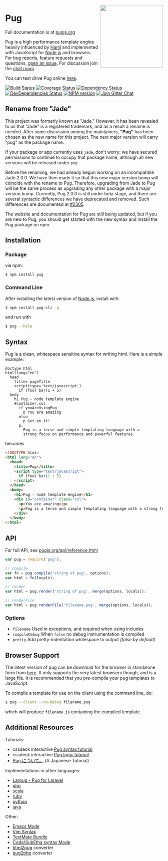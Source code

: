 <!-- Coppied from root directory -->

<a href="https://pugjs.org"><img src="https://cdn.rawgit.com/pugjs/pug-logo/eec436cee8fd9d1726d7839cbe99d1f694692c0c/SVG/pug-final-logo-_-colour-128.svg" height="200" align="right"></a>
# Pug

Full documentation is at [pugjs.org](https://pugjs.org/)

 Pug is a high performance template engine heavily influenced by [Haml](http://haml.info/)
 and implemented with JavaScript for [Node.js](http://nodejs.org) and browsers. For bug reports,
 feature requests and questions, [open an issue](https://github.com/pugjs/pug/issues/new).
 For discussion join the [chat room](https://gitter.im/pugjs/pug).

 You can test drive Pug online [here](https://pugjs.org/).

 [![Build Status](https://img.shields.io/travis/pugjs/pug/master.svg?style=flat)](https://travis-ci.org/pugjs/pug)
 [![Coverage Status](https://img.shields.io/coveralls/pugjs/pug/master.svg?style=flat)](https://coveralls.io/r/pugjs/pug?branch=master)
 [![Dependency Status](https://david-dm.org/pugjs/pug/status.svg?path=packages/pug)](https://david-dm.org/pugjs/pug?path=packages/pug)
 [![DevDependencies Status](https://david-dm.org/pugjs/pug/dev-status.svg?path=packages/pug)](https://david-dm.org/pugjs/pug?path=packages/pug&type=dev)
 [![NPM version](https://img.shields.io/npm/v/pug.svg?style=flat)](https://www.npmjs.com/package/pug)
 [![Join Gitter Chat](https://img.shields.io/badge/gitter-join%20chat%20%E2%86%92-brightgreen.svg?style=flat)](https://gitter.im/pugjs/pug?utm_source=badge&utm_medium=badge&utm_campaign=pr-badge&utm_content=badge)

## Rename from "Jade"

This project was formerly known as "Jade." However, it has been revealed to us that "Jade" is a registered trademark, and as a result a rename is needed. After some discussion among the maintainers, **"Pug"** has been chosen as the new name for this project. The next major version will carry "pug" as the package name.

If your package or app currently uses `jade`, don't worry: we have secured permissions to continue to occupy that package name, although all new versions will be released under `pug`.

Before the renaming, we had already begun working on an incompatible Jade 2.0.0. We have then made it so that this new major version bump will coincide with the rename to Pug. Therefore, upgrading from Jade to Pug will be the same process as upgrading any other package with a major version bump. Currently, Pug 2.0.0 is still under beta stage, and there are several syntactic differences we have deprecated and removed. Such differences are documented at [#2305](https://github.com/pugjs/pug/issues/2305).

The website and documentation for Pug are still being updated, but if you are new to Pug, you should get started with the new syntax and install the Pug package on npm.

## Installation

### Package

via npm:

```bash
$ npm install pug
```

### Command Line

After installing the latest version of [Node.js](http://nodejs.org/), install with:

```bash
$ npm install pug-cli -g
```

and run with

```bash
$ pug --help
```

## Syntax

Pug is a clean, whitespace sensitive syntax for writing html.  Here is a simple example:

```pug
doctype html
html(lang="en")
  head
    title= pageTitle
    script(type='text/javascript').
      if (foo) bar(1 + 5)
  body
    h1 Pug - node template engine
    #container.col
      if youAreUsingPug
        p You are amazing
      else
        p Get on it!
      p.
        Pug is a terse and simple templating language with a
        strong focus on performance and powerful features.
```

becomes


```html
<!DOCTYPE html>
<html lang="en">
  <head>
    <title>Pug</title>
    <script type="text/javascript">
      if (foo) bar(1 + 5)
    </script>
  </head>
  <body>
    <h1>Pug - node template engine</h1>
    <div id="container" class="col">
      <p>You are amazing</p>
      <p>Pug is a terse and simple templating language with a strong focus on performance and powerful features.</p>
    </div>
  </body>
</html>
```

## API

For full API, see [pugjs.org/api/reference.html](https://pugjs.org/api/reference.html)

```js
var pug = require('pug');

// compile
var fn = pug.compile('string of pug', options);
var html = fn(locals);

// render
var html = pug.render('string of pug', merge(options, locals));

// renderFile
var html = pug.renderFile('filename.pug', merge(options, locals));
```

### Options

 - `filename`  Used in exceptions, and required when using includes
 - `compileDebug`  When `false` no debug instrumentation is compiled
 - `pretty`    Add pretty-indentation whitespace to output _(false by default)_

## Browser Support

 The latest version of pug can be download for the browser in standalone form from [here](https://pugjs.org/js/pug.js).  It only supports the very latest browsers though, and is a large file.  It is recommended that you pre-compile your pug templates to JavaScript.

 To compile a template for use on the client using the command line, do:

```bash
$ pug --client --no-debug filename.pug
```

which will produce `filename.js` containing the compiled template.

## Additional Resources

Tutorials:

  - cssdeck interactive [Pug syntax tutorial](http://cssdeck.com/labs/learning-the-jade-templating-engine-syntax)
  - cssdeck interactive [Pug logic tutorial](http://cssdeck.com/labs/jade-templating-tutorial-codecast-part-2)
  - [Pug について。](https://gist.github.com/japboy/5402844) (A Japanese Tutorial)

Implementations in other languages:

  - [Larpug - Pug for Laravel](https://github.com/acidjazz/larpug)
  - [php](https://github.com/pug-php/pug)
  - [scala](https://scalate.github.io/scalate/documentation/scaml-reference.html)
  - [ruby](https://github.com/slim-template/slim)
  - [python](https://github.com/SyrusAkbary/pyjade)
  - [java](https://github.com/neuland/jade4j)

Other:

  - [Emacs Mode](https://github.com/brianc/jade-mode)
  - [Vim Syntax](https://github.com/digitaltoad/vim-pug)
  - [TextMate Bundle](http://github.com/miksago/jade-tmbundle)
  - [Coda/SubEtha syntax Mode](https://github.com/aaronmccall/jade.mode)
  - [html2pug](https://github.com/donpark/html2jade) converter
  - [pug2php](https://github.com/SE7ENSKY/jade2php) converter
  